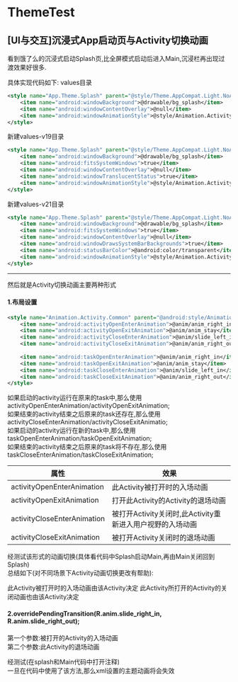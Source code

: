 # ThemeTest
[UI与交互]沉浸式App启动页与Activity切换动画
----
看到饿了么的沉浸式启动Splash页,比全屏模式启动后进入Main,沉浸栏再出现过渡效果好很多.

具体实现代码如下:
values目录
```xml
<style name="App.Theme.Splash" parent="@style/Theme.AppCompat.Light.NoActionBar">
    <item name="android:windowBackground">@drawable/bg_splash</item>
    <item name="android:windowContentOverlay">@null</item>
    <item name="android:windowAnimationStyle">@style/Animation.Activity.Splash</item>
</style>
```

新建values-v19目录
```xml
<style name="App.Theme.Splash" parent="@style/Theme.AppCompat.Light.NoActionBar">
    <item name="android:windowBackground">@drawable/bg_splash</item>
    <item name="android:fitsSystemWindows">true</item>
    <item name="android:windowContentOverlay">@null</item>
    <item name="android:windowTranslucentStatus">true</item>
    <item name="android:windowAnimationStyle">@style/Animation.Activity.Splash</item>
</style>
```

新建values-v21目录
```xml
<style name="App.Theme.Splash" parent="@style/Theme.AppCompat.Light.NoActionBar">
    <item name="android:windowBackground">@drawable/bg_splash</item>
    <item name="android:fitsSystemWindows">true</item>
    <item name="android:windowContentOverlay">@null</item>
    <item name="android:windowDrawsSystemBarBackgrounds">true</item>
    <item name="android:statusBarColor">@android:color/transparent</item>
    <item name="android:windowAnimationStyle">@style/Animation.Activity.Splash</item>
</style>
```
---

然后就是Activity切换动画主要两种形式

#### 1.布局设置
```xml
<style name="Animation.Activity.Common" parent="@android:style/Animation">
    <item name="android:activityOpenEnterAnimation">@anim/anim_right_in</item>
    <item name="android:activityOpenExitAnimation">@anim/anim_stay</item>
    <item name="android:activityCloseEnterAnimation">@anim/slide_left_in</item>
    <item name="android:activityCloseExitAnimation">@anim/anim_right_out</item>
    
    <item name="android:taskOpenEnterAnimation">@anim/anim_right_in</item>
    <item name="android:taskOpenExitAnimation">@anim/anim_stay</item>
    <item name="android:taskCloseEnterAnimation">@anim/slide_left_in</item>
    <item name="android:taskCloseExitAnimation">@anim/anim_right_out</item>
</style>
```
如果启动的activity运行在原来的task中,那么使用 activityOpenEnterAnimation/activityOpenExitAnimation;</br>
如果结束的activity结束之后原来的task还存在,那么使用 activityCloseEnterAnimation/activityCloseExitAnimatio;</br>
如果启动的activity运行在新的task中,那么使用 taskOpenEnterAnimation/taskOpenExitAnimation;</br>
如果结束的activity结束之后原来的task将不存在,那么使用 taskCloseEnterAnimation/taskCloseExitAnimation;

|属性| 效果|
| -----   | -----  | 
|activityOpenEnterAnimation |此Activity被打开时的入场动画|
|activityOpenExitAnimation  |打开此Activity的Activity的退场动画|
|activityCloseEnterAnimation|被打开Activity关闭时,此Activity重新进入用户视野的入场动画|
|activityCloseExitAnimation |被打开Activity关闭时的退场动画|

经测试该形式的动画切换(具体看代码中Splash启动Main,再由Main关闭回到Splash)</br>
总结如下(对不同场景下Activity动画切换更改有帮助):</br>

此Activity被打开时的入场动画由该Activity决定
此Activity所打开的Activity的关闭动画也由该Activity决定


#### 2.overridePendingTransition(R.anim.slide_right_in, R.anim.slide_right_out);

第一个参数:被打开的Activity的入场动画</br>
第二个参数:此Activity的退场动画

经测试(在splash和Main代码中打开注释)</br>
一旦在代码中使用了该方法,那么xml设置的主题动画将会失效
